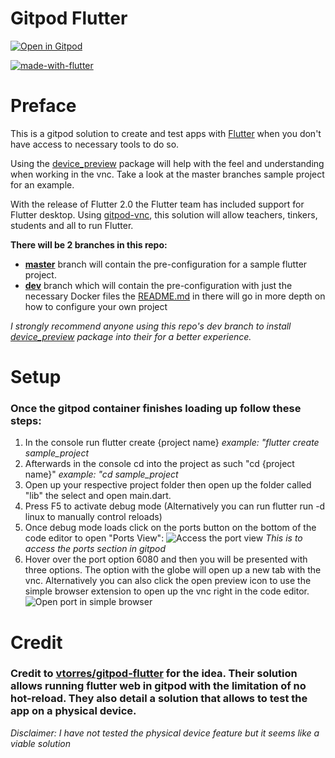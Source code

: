 # **Gitpod Flutter**


[![Open in Gitpod](https://gitpod.io/button/open-in-gitpod.svg)](https://gitpod.io/#https://github.com/krlaa/gitpod-flutter)

[![made-with-flutter](https://img.shields.io/badge/Made%20with-Gitpod-1f425f.svg)](https://www.python.org/)
# Preface
This is a gitpod solution to create and test apps with [Flutter](https://flutter.dev/) when you don't have access to necessary tools to do so.

Using the [device_preview](https://pub.dev/packages/device_preview) package will help with the feel and understanding when working in the vnc. Take a look at the master branches sample project for an example.



With the release of Flutter 2.0 the Flutter team has included support for Flutter desktop. Using [gitpod-vnc](https://www.gitpod.io/blog/native-ui-with-vnc/), this solution will allow teachers, tinkers, students and all to run Flutter.

**There will be 2 branches in this repo:**
- **[master](https://github.com/krlaa/gitpod-flutter)** branch will contain the pre-configuration for a sample flutter project.
- **[dev](https://github.com/krlaa/gitpod-flutter/tree/dev)** branch which will contain the pre-configuration with just the necessary Docker files the [README.md](https://github.com/krlaa/gitpod-flutter/blob/dev/README.md) in there will go in more depth on how to configure your own project

*I strongly recommend anyone using this repo's dev branch to install [device_preview](https://pub.dev/packages/device_preview) package into their for a better experience.*
# Setup 
### Once the gitpod container finishes loading up follow these steps:
1. In the console run flutter create {project name} *example: "flutter create sample_project*
2. Afterwards in the console cd into the project as such "cd {project name}" *example: "cd sample_project*
3. Open up your respective project folder then open up the folder called "lib" the select and open main.dart.
4. Press F5 to activate debug mode (Alternatively you can run flutter run -d linux to manually control reloads)
5. Once debug mode loads click on the ports button on the bottom of the code editor to open "Ports View":
![Access the port view](https://i.ibb.co/L9zKDRK/indication.png)
*This is to access the ports section in gitpod*
6. Hover over the port option 6080 and then you will be presented with three options. The option with the globe will open up a new tab with the vnc. Alternatively you can also click the open preview icon to use the simple browser extension to open up the vnc right in the code editor.
![Open port in simple browser](https://i.ibb.co/mqd68v9/indication2.png)

# Credit
### Credit to [vtorres/gitpod-flutter](https://github.com/vtorres/gitpod-flutter) for the idea. Their solution allows running flutter web in gitpod with the limitation of no hot-reload. They also detail a solution that allows to test the app on a physical device.
*Disclaimer: I have not tested the physical device feature but it seems like a viable solution*
